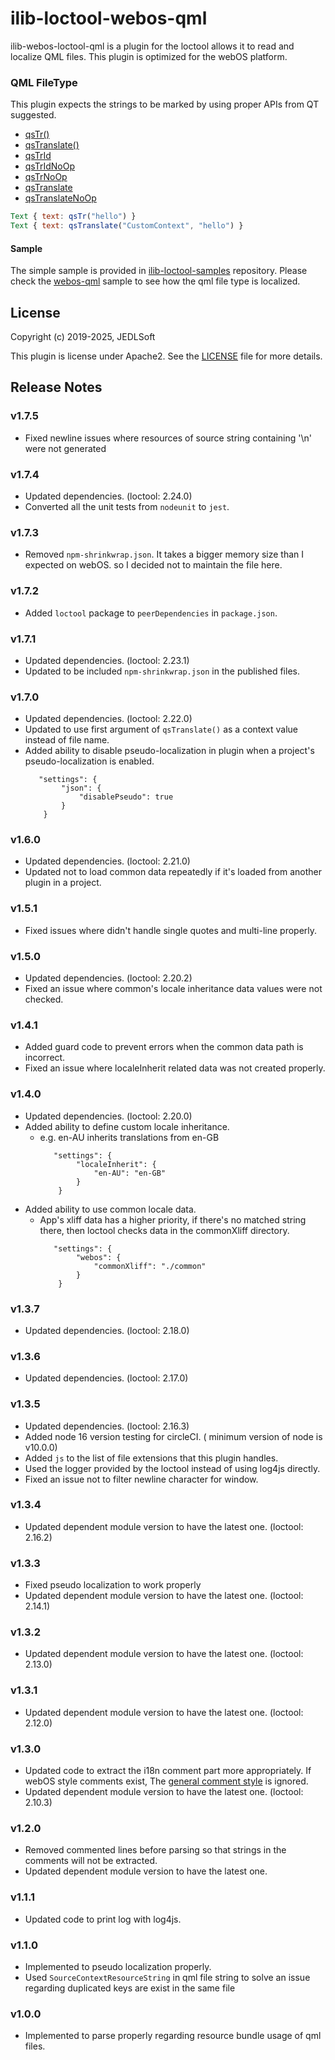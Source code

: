 # ilib-loctool-webos-qml
ilib-webos-loctool-qml is a plugin for the loctool allows it to read and localize QML files. This plugin is optimized for the webOS platform.

### QML FileType
This plugin expects the strings to be marked by using proper APIs from QT suggested.
 - [qsTr()](https://doc.qt.io/qt-6/qml-qtqml-qt.html#qsTr-method)
 - [qsTranslate()](https://doc.qt.io/qt-6/qml-qtqml-qt.html#qsTranslate-method)
 - [qsTrId](https://doc.qt.io/qt-6/qml-qtqml-qt.html#qsTrId-method)
 - [qsTrIdNoOp](https://doc.qt.io/qt-6/qml-qtqml-qt.html#qsTrIdNoOp-method)
 - [qsTrNoOp](https://doc.qt.io/qt-6/qml-qtqml-qt.html#qsTrNoOp-method)
 - [qsTranslate](https://doc.qt.io/qt-6/qml-qtqml-qt.html#qsTranslate-method)
 - [qsTranslateNoOp](https://doc.qt.io/qt-6/qml-qtqml-qt.html#qsTranslateNoOp-method)

```qml
Text { text: qsTr("hello") }
Text { text: qsTranslate("CustomContext", "hello") }
```

#### Sample
The simple sample is provided in [ilib-loctool-samples](https://github.com/iLib-js/ilib-loctool-samples) repository.
Please check the [webos-qml](https://github.com/iLib-js/ilib-loctool-samples/tree/main/webos-qml) sample to see how the qml file type is localized.

## License

Copyright (c) 2019-2025, JEDLSoft

This plugin is license under Apache2. See the [LICENSE](./LICENSE)
file for more details.

## Release Notes
### v1.7.5
* Fixed newline issues where resources of source string containing '\n' were not generated

### v1.7.4
* Updated dependencies. (loctool: 2.24.0)
* Converted all the unit tests from `nodeunit` to `jest`.

### v1.7.3
* Removed `npm-shrinkwrap.json`. It takes a bigger memory size than I expected on webOS. so I decided not to maintain the file here.

### v1.7.2
* Added `loctool` package to `peerDependencies` in `package.json`.

### v1.7.1
* Updated dependencies. (loctool: 2.23.1)
* Updated to be included `npm-shrinkwrap.json` in the published files.

### v1.7.0
* Updated dependencies. (loctool: 2.22.0)
* Updated to use first argument of `qsTranslate()` as a context value instead of file name.
* Added ability to disable pseudo-localization in plugin when a project's pseudo-localization is enabled.
    ~~~~
       "settings": {
            "json": {
                "disablePseudo": true
            }
        }
    ~~~~

### v1.6.0
* Updated dependencies. (loctool: 2.21.0)
* Updated not to load common data repeatedly if it's loaded from another plugin in a project.

### v1.5.1
* Fixed issues where didn't handle single quotes and multi-line properly.

### v1.5.0
* Updated dependencies. (loctool: 2.20.2)
* Fixed an issue where common's locale inheritance data values were not checked.

### v1.4.1
* Added guard code to prevent errors when the common data path is incorrect.
* Fixed an issue where localeInherit related data was not created properly.

### v1.4.0
* Updated dependencies. (loctool: 2.20.0)
* Added ability to define custom locale inheritance.
  * e.g. en-AU inherits translations from en-GB
    ~~~~
       "settings": {
            "localeInherit": {
                "en-AU": "en-GB"
            }
        }
    ~~~~
* Added ability to use common locale data.
  * App's xliff data has a higher priority, if there's no matched string there, then loctool checks data in the commonXliff directory.
    ~~~~
       "settings": {
            "webos": {
                "commonXliff": "./common"
            }
        }
    ~~~~

### v1.3.7
* Updated dependencies. (loctool: 2.18.0)

### v1.3.6
* Updated dependencies. (loctool: 2.17.0)

### v1.3.5
* Updated dependencies. (loctool: 2.16.3)
* Added node 16 version testing for circleCI. ( minimum version of node is v10.0.0)
* Added `js` to the list of file extensions that this plugin handles.
* Used the logger provided by the loctool instead of using log4js directly.
* Fixed an issue not to filter newline character for window.

### v1.3.4
* Updated dependent module version to have the latest one. (loctool: 2.16.2)

### v1.3.3
* Fixed pseudo localization to work properly
* Updated dependent module version to have the latest one. (loctool: 2.14.1)

### v1.3.2
* Updated dependent module version to have the latest one. (loctool: 2.13.0)

### v1.3.1
* Updated dependent module version to have the latest one. (loctool: 2.12.0)

### v1.3.0
* Updated code to extract the i18n comment part more appropriately. If webOS style comments exist, The [general comment style](https://doc.qt.io/qt-5/qtquick-internationalization.html) is ignored.
* Updated dependent module version to have the latest one. (loctool: 2.10.3)

### v1.2.0
* Removed commented lines before parsing so that strings in the comments will not be extracted.
* Updated dependent module version to have the latest one.

### v1.1.1
* Updated code to print log with log4js.

### v1.1.0
* Implemented to pseudo localization properly.
* Used `SourceContextResourceString` in qml file string to solve an issue regarding duplicated keys are exist in the same file

### v1.0.0
* Implemented to parse properly regarding resource bundle usage of qml files.
